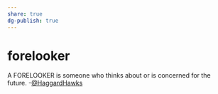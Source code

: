 ```yaml
---
share: true
dg-publish: true
---
```

# forelooker


A FORELOOKER is someone who thinks about or is concerned for the future.
-[@HaggardHawks](https://twitter.com/HaggardHawks/status/1500166721990242308)